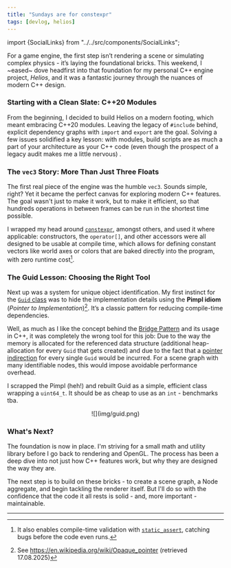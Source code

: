 ```yaml
---
title: "Sundays are for constexpr"
tags: [devlog, helios]
---
```


import {SocialLinks} from "../../src/components/SocialLinks";


For a game engine, the first step isn’t rendering a scene or simulating complex physics - it’s laying the foundational bricks. This weekend, I ~eased~ dove headfirst into that foundation for my personal C++ engine project, *Helios*, and it was a fantastic journey through the nuances of modern C++ design.

<!--truncate-->


### Starting with a Clean Slate: C++20 Modules
From the beginning, I decided to build Helios on a modern footing, which meant embracing C++20 modules. Leaving the legacy of `#include` behind, explicit dependency graphs with `import` and `export` are the goal. Solving a few issues solidified a key lesson: with modules, build scripts are as much a part of your architecture as your C++ code (even though the prospect of a legacy audit makes me a little nervous) .

### The `vec3` Story: More Than Just Three Floats
The first real piece of the engine was the humble `vec3`. Sounds simple, right? Yet it became the perfect canvas for exploring modern C++ features. The goal wasn't just to make it work, but to make it efficient, so that hundreds operations in between frames can be run in the shortest time possible.

I wrapped my head around [`constexpr`](https://en.cppreference.com/w/cpp/language/constexpr.html), amongst others, and used it where applicable: constructors, the `operator[]`, and other accessors were all designed to be usable at compile time, which allows for defining constant vectors like world axes or colors that are baked directly into the program, with zero runtime cost[^static_assert].

[^static_assert]: It also enables compile-time validation with [`static_assert`](https://en.cppreference.com/w/cpp/language/static_assert.html), catching bugs before the code even runs.

### The Guid Lesson: Choosing the Right Tool
Next up was a system for unique object identification. My first instinct for the [`Guid` class](https://github.com/garagecraft-games/helios/blob/main/src/helios/util/Guid.cpp) was to hide the implementation details using the **Pimpl idiom** (_Pointer to Implementation_)[^pimpl]. It’s a classic pattern for reducing compile-time dependencies.

[^pimpl]: See https://en.wikipedia.org/wiki/Opaque_pointer (retrieved 17.08.2025)

Well, as much as I like the concept behind the [Bridge Pattern](https://en.wikipedia.org/wiki/Bridge_pattern) and its usage in C++, it was completely the wrong tool for this job: Due to the way the memory is allocated for the referenced data structure (additional heap-allocation for every `Guid` that gets created) and due to the fact that a [pointer indirection](https://www.it.uc3m.es/pbasanta/asng/course_notes/pointers_indirection_with_pointers_en.html) for every single `Guid` would be incurred. For a scene graph with many identifiable nodes, this would impose avoidable performance overhead.

I scrapped the Pimpl (heh!) and rebuilt Guid as a simple, efficient class wrapping a `uint64_t`. It should be as cheap to use as an `int` - benchmarks tba.

<center>
![](img/guid.png)
</center>

### What's Next?
The foundation is now in place. I'm striving for a small math and utility library before I go back to rendering and OpenGL. The process has been a deep dive into not just how C++ features work, but why they are designed the way they are.

The next step is to build on these bricks - to create a scene graph, a Node aggregate, and begin tackling the renderer itself. But I'll do so with the confidence that the code it all rests is solid - and, more important - maintainable.

----------------